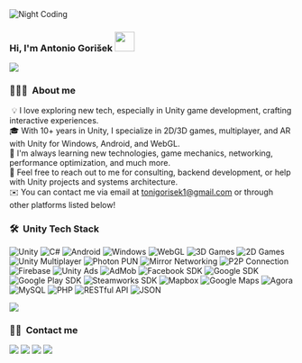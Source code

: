 <img alt="Night Coding" src="https://i.imgur.com/udJkdcD.jpeg" align="center"/>

### Hi, I'm Antonio Gorišek <img src="https://i.imgur.com/np4boNP.gif" width="35">
<img src="https://i.imgur.com/QOHY6jL.gif">

### 👨🏻‍💻 &nbsp;About me

&nbsp;💡&nbsp;I love exploring new tech, especially in Unity game development, crafting interactive experiences.<br>
🎓&nbsp;With 10+ years in Unity, I specialize in 2D/3D games, multiplayer, and AR with Unity for Windows, Android, and WebGL.<br>
🌱&nbsp;I'm always learning new technologies, game mechanics, networking, performance optimization, and much more.<br>
💬&nbsp;Feel free to reach out to me for consulting, backend development, or help with Unity projects and systems architecture.<br>
✉️&nbsp;You can contact me via email at tonigorisek1@gmail.com or through other platforms listed below!<br>

### 🛠 &nbsp;Unity Tech Stack

![Unity](https://img.shields.io/badge/Unity-%2314354C.svg?style=for-the-badge&logo=unity&logoColor=white) 
![C#](https://img.shields.io/badge/C%23-%2314354C.svg?style=for-the-badge&logo=c-sharp&logoColor=white) 
![Android](https://img.shields.io/badge/Android-%2314354C.svg?style=for-the-badge&logo=android&logoColor=white)
![Windows](https://img.shields.io/badge/Windows-%2314354C.svg?style=for-the-badge&logo=windows&logoColor=white)
![WebGL](https://img.shields.io/badge/WebGL-%2314354C.svg?style=for-the-badge&logo=WebGL&logoColor=white) 
![3D Games](https://img.shields.io/badge/3D%20Games-%2314354C.svg?style=for-the-badge&logo=unity&logoColor=white) 
![2D Games](https://img.shields.io/badge/2D%20Games-%2314354C.svg?style=for-the-badge&logo=unity&logoColor=white) 
![Unity Multiplayer](https://img.shields.io/badge/Unity%20Multiplayer-%2314354C.svg?style=for-the-badge&logo=Unity&logoColor=white) 
![Photon PUN](https://img.shields.io/badge/Photon_PUN-%2314354C.svg?style=for-the-badge&logo=Photon&logoColor=white) 
![Mirror Networking](https://img.shields.io/badge/Mirror_Networking-%2314354C.svg?style=for-the-badge&logo=Mirror&logoColor=white) 
![P2P Connection](https://img.shields.io/badge/P2P_Connection-%2314354C.svg?style=for-the-badge&logo=Unity&logoColor=white) 
![Firebase](https://img.shields.io/badge/Firebase-%2314354C.svg?style=for-the-badge&logo=Firebase&logoColor=white) 
![Unity Ads](https://img.shields.io/badge/Unity_Ads-%2314354C.svg?style=for-the-badge&logo=Unity&logoColor=white) 
![AdMob](https://img.shields.io/badge/AdMob-%2314354C.svg?style=for-the-badge&logo=AdMob&logoColor=white) 
![Facebook SDK](https://img.shields.io/badge/Facebook_SDK-%2314354C.svg?style=for-the-badge&logo=Facebook&logoColor=white) 
![Google SDK](https://img.shields.io/badge/Google_SDK-%2314354C.svg?style=for-the-badge&logo=Google&logoColor=white) 
![Google Play SDK](https://img.shields.io/badge/Google_Play_SDK-%2314354C.svg?style=for-the-badge&logo=Google&logoColor=white) 
![Steamworks SDK](https://img.shields.io/badge/Steamworks_SDK-%2314354C.svg?style=for-the-badge&logo=Steam&logoColor=white) 
![Mapbox](https://img.shields.io/badge/Mapbox-%2314354C.svg?style=for-the-badge&logo=Mapbox&logoColor=white) 
![Google Maps](https://img.shields.io/badge/Google_Maps-%2314354C.svg?style=for-the-badge&logo=GoogleMaps&logoColor=white) 
![Agora](https://img.shields.io/badge/Agora-%2314354C.svg?style=for-the-badge&logo=Agora&logoColor=white) 
![MySQL](https://img.shields.io/badge/MySQL-%2314354C.svg?style=for-the-badge&logo=MySQL&logoColor=white) 
![PHP](https://img.shields.io/badge/PHP-%2314354C.svg?style=for-the-badge&logo=PHP&logoColor=white) 
![RESTful API](https://img.shields.io/badge/RESTful_API-%2314354C.svg?style=for-the-badge&logo=warp&logoColor=white) 
![JSON](https://img.shields.io/badge/JSON-%2314354C.svg?style=for-the-badge&logo=JSON&logoColor=white)

<img src="https://i.imgur.com/QOHY6jL.gif">

<div align="left">
  <h3>🤝🏻 &nbsp;Contact me</h3>
  <a href="https://antonio-gorisek.web.app/"><img src="https://img.shields.io/badge/Portfolio-%2314354C.svg?style=for-the-badge&logo=GoogleChrome&logoColor=Blue"/></a>
  <a href="https://discordapp.com/users/252827534943584256"><img src="https://img.shields.io/badge/Discord-%2314354C.svg?style=for-the-badge&logo=Discord&logoColor=Blue"/></a>
  <a href="mailto:tonigorisek1@gmail.com"><img src="https://img.shields.io/badge/Gmail-%2314354C.svg?style=for-the-badge&logo=Gmail&logoColor=Blue"/></a>
  <a href="https://hr.linkedin.com/in/antonio-gorisek"><img src="https://img.shields.io/badge/LinkedIn-%2314354C.svg?style=for-the-badge&logo=LinkedIn&logoColor=Blue"/></a>
</div>
